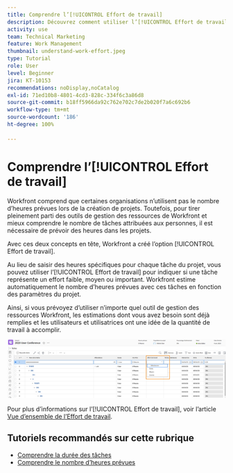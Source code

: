 ```yaml
---
title: Comprendre l’[!UICONTROL Effort de travail]
description: Découvrez comment utiliser l’[!UICONTROL Effort de travail] pour obtenir une estimation rapide du nombre d’heures prévues dans la chronologie de votre projet.
activity: use
team: Technical Marketing
feature: Work Management
thumbnail: understand-work-effort.jpeg
type: Tutorial
role: User
level: Beginner
jira: KT-10153
recommendations: noDisplay,noCatalog
exl-id: 71ed10b8-4801-4cd3-828c-334f6c3a86d8
source-git-commit: b18ff5966da92c762e702c7de2b020f7a6c692b6
workflow-type: tm+mt
source-wordcount: '186'
ht-degree: 100%

---
```


# Comprendre l’[!UICONTROL Effort de travail]

Workfront comprend que certaines organisations n’utilisent pas le nombre d’heures prévues lors de la création de projets. Toutefois, pour tirer pleinement parti des outils de gestion des ressources de Workfront et mieux comprendre le nombre de tâches attribuées aux personnes, il est nécessaire de prévoir des heures dans les projets.

Avec ces deux concepts en tête, Workfront a créé l’option [!UICONTROL Effort de travail].

Au lieu de saisir des heures spécifiques pour chaque tâche du projet, vous pouvez utiliser l’[!UICONTROL Effort de travail] pour indiquer si une tâche représente un effort faible, moyen ou important. Workfront estime automatiquement le nombre d’heures prévues avec ces tâches en fonction des paramètres du projet.

Ainsi, si vous prévoyez d’utiliser n’importe quel outil de gestion des ressources Workfront, les estimations dont vous avez besoin sont déjà remplies et les utilisateurs et utilisatrices ont une idée de la quantité de travail à accomplir.

![Liste des tâches du projet avec la colonne [!UICONTROL Effort de travail]](assets/planner-fund-work-effort.png)

Pour plus d’informations sur l’[!UICONTROL Effort de travail], voir l’article [Vue d’ensemble de l’Effort de travail](https://experienceleague.adobe.com/docs/workfront/using/manage-work/tasks/task-information/work-effort.html?lang=fr).

## Tutoriels recommandés sur cette rubrique

* [Comprendre la durée des tâches](/help/manage-work/tasks/understand-task-durations.md)
* [Comprendre le nombre d’heures prévues](/help/manage-work/tasks/understand-planned-hours.md)

